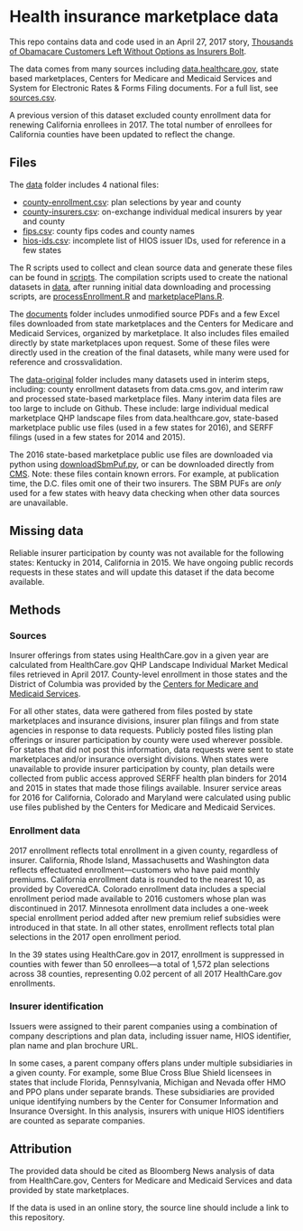 # Health insurance marketplace data

This repo contains data and code used in an April 27, 2017 story, [Thousands of Obamacare Customers Left Without Options as Insurers Bolt](https://www.bloomberg.com/graphics/2017-health-insurer-exits/).

The data comes from many sources including [data.healthcare.gov](https://data.healthcare.gov/), state based marketplaces, Centers for Medicare and Medicaid Services and System for Electronic Rates & Forms Filing documents. For a full list, see [sources.csv](sources.csv).

A previous version of this dataset excluded county enrollment data for renewing California enrollees in 2017. The total number of enrollees for California counties have been updated to reflect the change.

## Files
The [data](data/) folder includes 4 national files:
* [county-enrollment.csv](data/county-enrollment.csv): plan selections by year and county
* [county-insurers.csv](data/county-insurers.csv): on-exchange individual medical insurers by year and county
* [fips.csv](data/fips.csv): county fips codes and county names
* [hios-ids.csv](data/hios-ids.csv): incomplete list of HIOS issuer IDs, used for reference in a few states

The R scripts used to collect and clean source data and generate these files can be found in [scripts](scripts/). The compilation scripts used to create the national datasets in [data](data/), after running initial data downloading and processing scripts, are [processEnrollment.R](scripts/processEnrollment.R) and [marketplacePlans.R](scripts/marketplacePlans.R).

The [documents](documents/) folder includes unmodified source PDFs and a few Excel files downloaded from state marketplaces and the Centers for Medicare and Medicaid Services, organized by marketplace. It also includes files emailed directly by state marketplaces upon request. Some of these files were directly used in the creation of the final datasets, while many were used for reference and crossvalidation.

The [data-original](data-original/) folder includes many datasets used in interim steps, including: county enrollment datasets from data.cms.gov, and interim raw and processed state-based marketplace files. Many interim data files are too large to include on Github. These include: large individual medical marketplace QHP landscape files from data.healthcare.gov, state-based marketplace public use files (used in a few states for 2016), and SERFF filings (used in a few states for 2014 and 2015).

The 2016 state-based marketplace public use files are downloaded via python using [downloadSbmPuf.py](scripts/downloadSbmPuf.py), or can be downloaded directly from [CMS](https://www.cms.gov/CCIIO/Resources/Data-Resources/sbm-puf.html). Note: these files contain known errors. For example, at publication time, the D.C. files omit one of their two insurers. The SBM PUFs are *only* used for a few states with heavy data checking when other data sources are unavailable.

## Missing data
Reliable insurer participation by county was not available for the following states: Kentucky in 2014, California in 2015. We have ongoing public records requests in these states and will update this dataset if the data become available.

## Methods
### Sources
Insurer offerings from states using HealthCare.gov in a given year are calculated from HealthCare.gov QHP Landscape Individual Market Medical files retrieved in April 2017. County-level enrollment in those states and the District of Columbia was provided by the [Centers for Medicare and Medicaid Services](https://www.cms.gov/Research-Statistics-Data-and-Systems/Statistics-Trends-and-Reports/Marketplace-Products/Plan_Selection_ZIP.html).

For all other states, data were gathered from files posted by state marketplaces and insurance divisions, insurer plan filings and from state agencies in response to data requests. Publicly posted files listing plan offerings or insurer participation by county were used wherever possible. For states that did not post this information, data requests were sent to state marketplaces and/or insurance oversight divisions. When states were unavailable to provide insurer participation by county, plan details were collected from public access approved SERFF health plan binders for 2014 and 2015 in states that made those filings available. Insurer service areas for 2016 for California, Colorado and Maryland were calculated using public use files published by the Centers for Medicare and Medicaid Services.

### Enrollment data
2017 enrollment reflects total enrollment in a given county, regardless of insurer. California, Rhode Island, Massachusetts and Washington data reflects effectuated enrollment—customers who have paid monthly premiums. California enrollment data is rounded to the nearest 10, as provided by CoveredCA. Colorado enrollment data includes a special enrollment period made available to 2016 customers whose plan was discontinued in 2017. Minnesota enrollment data includes a one-week special enrollment period added after new premium relief subsidies were introduced in that state. In all other states, enrollment reflects total plan selections in the 2017 open enrollment period.

In the 39 states using HealthCare.gov in 2017, enrollment is suppressed in counties with fewer than 50 enrollees—a total of 1,572 plan selections across 38 counties, representing 0.02 percent of all 2017 HealthCare.gov enrollments.

### Insurer identification
Issuers were assigned to their parent companies using a combination of company descriptions and plan data, including issuer name, HIOS identifier, plan name and plan brochure URL.

In some cases, a parent company offers plans under multiple subsidiaries in a given county. For example, some Blue Cross Blue Shield licensees in states that include Florida, Pennsylvania, Michigan and Nevada offer HMO and PPO plans under separate brands. These subsidiaries are provided unique identifying numbers by the Center for Consumer Information and Insurance Oversight. In this analysis, insurers with unique HIOS identifiers are counted as separate companies.

## Attribution
The provided data should be cited as Bloomberg News analysis of data from HealthCare.gov, Centers for Medicare and Medicaid Services and data provided by state marketplaces.

If the data is used in an online story, the source line should include a link to this repository.